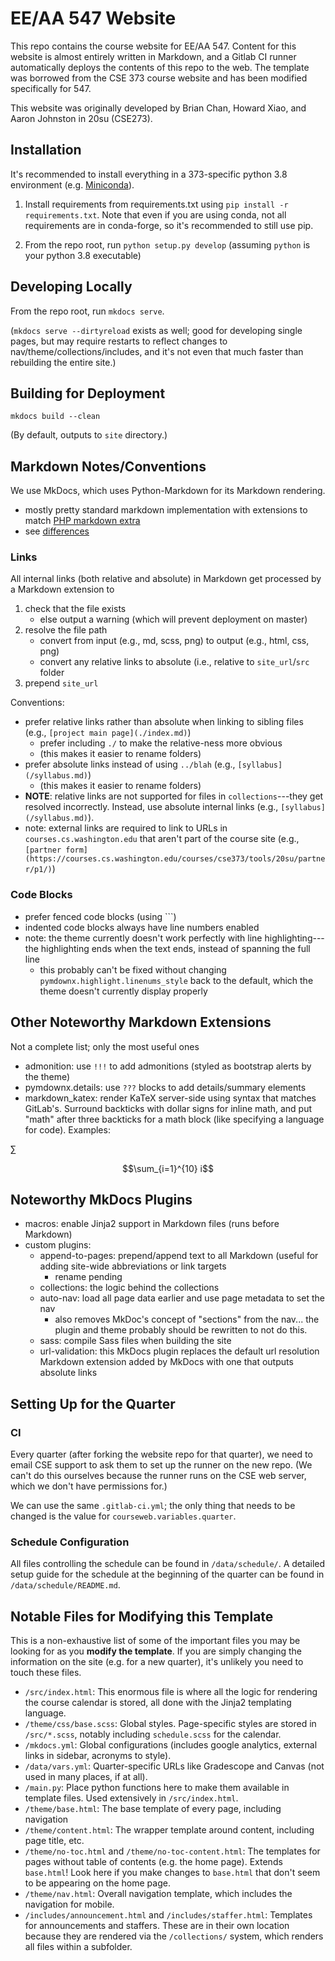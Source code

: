 # EE/AA 547 Website

This repo contains the course website for EE/AA 547. Content for this website is almost entirely written in Markdown, and a Gitlab CI runner automatically deploys the contents of this repo to the web. The template was borrowed from the CSE 373 course website and has been modified  specifically for 547.

This website was originally developed by Brian Chan, Howard Xiao, and Aaron Johnston in 20su (CSE273).

## Installation

It's recommended to install everything in a 373-specific python 3.8 environment (e.g. [Miniconda](https://docs.conda.io/en/latest/miniconda.html)).

1. Install requirements from requirements.txt using `pip install -r requirements.txt`.
Note that even if you are using conda, not all requirements are in conda-forge, so it's recommended to still use pip.

2. From the repo root, run `python setup.py develop`
(assuming `python` is your python 3.8 executable)

## Developing Locally

From the repo root, run `mkdocs serve`.

(`mkdocs serve --dirtyreload` exists as well; good for developing single pages, but may require
restarts to reflect changes to nav/theme/collections/includes, and it's not even that much faster
than rebuilding the entire site.)

## Building for Deployment

`mkdocs build --clean`

(By default, outputs to `site` directory.)

## Markdown Notes/Conventions

We use MkDocs, which uses Python-Markdown for its Markdown rendering.

- mostly pretty standard markdown implementation with extensions to match
    [PHP markdown extra](https://michelf.ca/projects/php-markdown/extra/)
- see [differences](https://python-markdown.github.io/#differences)

### Links

All internal links (both relative and absolute) in Markdown get processed by a Markdown extension to

1. check that the file exists
    - else output a warning (which will prevent deployment on master)
2. resolve the file path
    - convert from input (e.g., md, scss, png) to output (e.g., html, css, png)
    - convert any relative links to absolute (i.e., relative to `site_url`/`src` folder
3. prepend `site_url`

Conventions:

- prefer relative links rather than absolute when linking to sibling files
    (e.g., `[project main page](./index.md)`)
    - prefer including `./` to make the relative-ness more obvious
    - (this makes it easier to rename folders)
- prefer absolute links instead of using `../blah` (e.g., `[syllabus](/syllabus.md)`)
    - (this makes it easier to rename folders)
- **NOTE**: relative links are not supported for files in `collections`---they get resolved
    incorrectly.
    Instead, use absolute internal links (e.g., `[syllabus](/syllabus.md)`).
- note: external links are required to link to URLs in `courses.cs.washington.edu` that aren't
    part of the course site (e.g.,
    `[partner form](https://courses.cs.washington.edu/courses/cse373/tools/20su/partner/p1/)`)
    
### Code Blocks

- prefer fenced code blocks (using ```)
- indented code blocks always have line numbers enabled
- note: the theme currently doesn't work perfectly with line highlighting---the highlighting ends
    when the text ends, instead of spanning the full line
    - this probably can't be fixed without changing `pymdownx.highlight.linenums_style` back to the
        default, which the theme doesn't currently display properly

## Other Noteworthy Markdown Extensions

Not a complete list; only the most useful ones

- admonition: use `!!!` to add admonitions (styled as bootstrap alerts by the theme)
- pymdownx.details: use `???` blocks to add details/summary elements 
- markdown_katex: render KaTeX server-side using syntax that matches GitLab's. Surround backticks with dollar signs for inline math, and put "math" after three backticks for a math block (like specifying a language for code). Examples:

$`\sum`$

```math
\sum_{i=1}^{10} i
```

## Noteworthy MkDocs Plugins

- macros: enable Jinja2 support in Markdown files (runs before Markdown)
- custom plugins:
    - append-to-pages: prepend/append text to all Markdown (useful for adding site-wide
        abbreviations or link targets
        - rename pending
    - collections: the logic behind the collections
    - auto-nav: load all page data earlier and use page metadata to set the nav
        - also removes MkDoc's concept of "sections" from the nav... the plugin and theme probably
            should be rewritten to not do this.
    - sass: compile Sass files when building the site
    - url-validation: this MkDocs plugin replaces the default url resolution Markdown extension
        added by MkDocs with one that outputs absolute links

## Setting Up for the Quarter

### CI

Every quarter (after forking the website repo for that quarter), we need to email CSE support to
ask them to set up the runner on the new repo.
(We can't do this ourselves because the runner runs on the CSE web server, which we don't have
permissions for.)

We can use the same `.gitlab-ci.yml`; the only thing that needs to be changed is the value for `courseweb.variables.quarter`.

### Schedule Configuration

All files controlling the schedule can be found in `/data/schedule/`. A detailed setup guide for the schedule at the beginning of the quarter can be found in `/data/schedule/README.md`.

## Notable Files for Modifying this Template

This is a non-exhaustive list of some of the important files you may be looking for as you **modify the template**. If you are simply changing the information on the site (e.g. for a new quarter), it's unlikely you need to touch these files.

- `/src/index.html`: This enormous file is where all the logic for rendering the course calendar is stored, all done with the Jinja2 templating language.
- `/theme/css/base.scss`: Global styles. Page-specific styles are stored in `/src/*.scss`, notably including `schedule.scss` for the calendar.
- `/mkdocs.yml`: Global configurations (includes google analytics, external links in sidebar, acronyms to style).
- `/data/vars.yml`: Quarter-specific URLs like Gradescope and Canvas (not used in many places, if at all).
- `/main.py`: Place python functions here to make them available in template files. Used extensively in `/src/index.html`.
- `/theme/base.html`: The base template of every page, including navigation
- `/theme/content.html`: The wrapper template around content, including page title, etc.
- `/theme/no-toc.html` and `/theme/no-toc-content.html`: The templates for pages without table of contents (e.g. the home page). Extends `base.html`! Look here if you make changes to `base.html` that don't seem to be appearing on the home page.
- `/theme/nav.html`: Overall navigation template, which includes the navigation for mobile.
- `/includes/announcement.html` and `/includes/staffer.html`: Templates for announcements and staffers. These are in their own location because they are rendered via the `/collections/` system, which renders all files within a subfolder.
